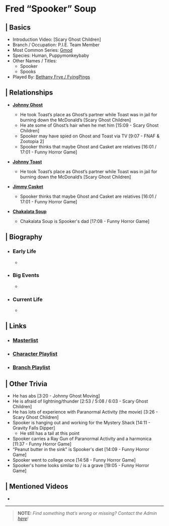 # Fred “Spooker” Soup  


## | Basics  
- Introduction Video: [Scary Ghost Children]  
- Branch / Occupation: P.I.E. Team Member 
- Most Common Series: [Gmod]()  
- Species: Human, Puppymonkeybaby  
- Other Names / Titles:   
  - Spooker
  - Spooks  
- Played By: [Bethany Frye / FyingPings]()  


## | Relationships  
- [**Johnny Ghost**]()  
  - He took Toast’s place as Ghost’s partner while Toast was in jail for burning down the McDonald’s [Scary Ghost Children]
  - He ate some of Ghost’s hair when he met him [15:09 - Scary Ghost Children]
  - Spooker may have spied on Ghost and Toast via TV [9:07 - FNAF & Zootopia 2]
  - Spooker thinks that maybe Ghost and Casket are relatives [16:01 / 17:01 - Funny Horror Game]

- [**Johnny Toast**]()
  - He took Toast’s place as Ghost’s partner while Toast was in jail for burning down the McDonald’s [Scary Ghost Children]

- [**Jimmy Casket**]()
  - Spooker thinks that maybe Ghost and Casket are relatives [16:01 / 17:01 - Funny Horror Game]

- [**Chakalata Soup**]()
  - Chakalata Soup is Spooker's dad [17:08 - Funny Horror Game]


## | Biography  
- ### Early Life  
  -   
- ### Big Events  
  -   
- ### Current Life  
  -   

 
## | Links  
- ### [Masterlist]()  
- ### [Character Playlist]()  
- ### [Branch Playlist]()  


## | Other Trivia  
- He has abs [3:20 - Johnny Ghost Moving]
- He is afraid of lightning/thunder [2:53 / 5:08 / 6:03 - Scary Ghost Children]
- He has lots of experience with Paranormal Activity (the movie) [3:26 - Scary Ghost Children]
- Spooker is hanging out and working for the Mystery Shack [14:11 - Gravity Falls Dipper]
  - He still has a tail at this point
- Spooker carries a Ray Gun of Paranormal Activity and a harmonica [11:37 - Funny Horror Game]
- “Peanut butter in the sink" is Spooker's diet [14:09 - Funny Horror Game]
- Spooker went to college once [14:58 - Funny Horror Game]
- Spooker's home looks similar to / is a grave [19:05 - Funny Horror Game]

## | Mentioned Videos
- 

----

> **NOTE:** *Find something that’s wrong or missing? Contact the Admin [here](./chapter_2.md)!*